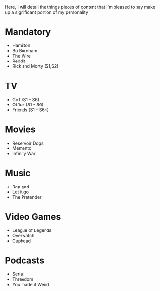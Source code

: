 
Here, I will detail the things pieces of content that I'm pleased to say make up a significant portion of my personality

# Mandatory

- Hamilton
- Bo Burnham
- The Wire 
- Reddit
- Rick and Morty (S1,S2)

# TV

- GoT (S1 - S6)
- Office (S1 - S6)
- Friends (S1 - S6~)

# Movies

- Reservoir Dogs
- Memento
- Infinity War

# Music

- Rap god
- Let it go
- The Pretender

# Video Games

- League of Legends
- Overwatch
- Cuphead

# Podcasts

- Serial 
- Threedom
- You made it Weird
